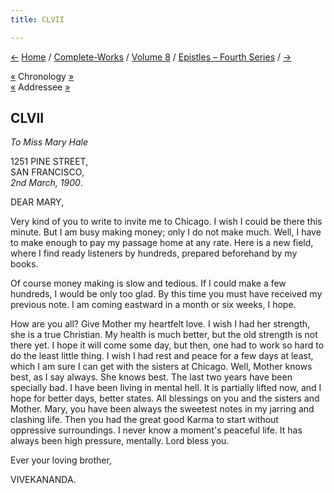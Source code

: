 ```yaml
---
title: CLVII

---
```

<div>

[←](156_mary.htm) [Home](../../../index.htm) /
[Complete-Works](../../complete_works.htm) / [Volume
8](../volume_8_contents.htm) / [Epistles – Fourth
Series](epistles_fourth_series_contents.htm) / [→](158_dhira_mata.htm)

  

[«](../../volume_6/epistles_second_series/154_akhandananda.htm)
Chronology [»](../../volume_9/letters_fifth_series/163_joe.htm)  
[«](156_mary.htm) Addressee [»](162_mary.htm)

## CLVII

*To Miss Mary Hale*

1251 PINE STREET,  
SAN FRANCISCO,  
*2nd March, 1900*.

DEAR MARY,

Very kind of you to write to invite me to Chicago. I wish I could be
there this minute. But I am busy making money; only I do not make much.
Well, I have to make enough to pay my passage home at any rate. Here is
a new field, where I find ready listeners by hundreds, prepared
beforehand by my books.

Of course money making is slow and tedious. If I could make a few
hundreds, I would be only too glad. By this time you must have received
my previous note. I am coming eastward in a month or six weeks, I hope.

How are you all? Give Mother my heartfelt love. I wish I had her
strength, she is a true Christian. My health is much better, but the old
strength is not there yet. I hope it will come some day, but then, one
had to work so hard to do the least little thing. I wish I had rest and
peace for a few days at least, which I am sure I can get with the
sisters at Chicago. Well, Mother knows best, as I say always. She knows
best. The last two years have been specially bad. I have been living in
mental hell. It is partially lifted now, and I hope for better days,
better states. All blessings on you and the sisters and Mother. Mary,
you have been always the sweetest notes in my jarring and clashing life.
Then you had the great good Karma to start without oppressive
surroundings. I never know a moment's peaceful life. It has always been
high pressure, mentally. Lord bless you.

Ever your loving brother,

VIVEKANANDA.

</div>
